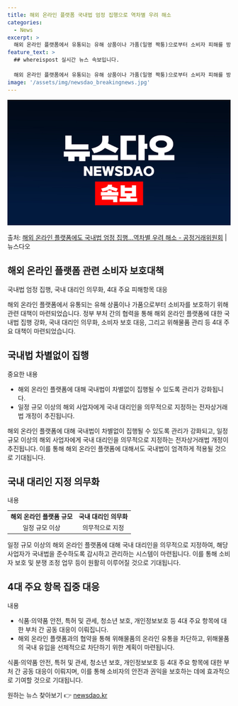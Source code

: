 ```yaml
---
title: 해외 온라인 플랫폼 국내법 엄정 집행으로 역차별 우려 해소
categories:
  - News
excerpt: >
  해외 온라인 플랫폼에서 유통되는 유해 상품이나 가품(일명 짝퉁)으로부터 소비자 피해를 방지하기 위해 정부 부…
feature_text: >
  ## whereispost 실시간 뉴스 속보입니다.

  해외 온라인 플랫폼에서 유통되는 유해 상품이나 가품(일명 짝퉁)으로부터 소비자 피해를 방지하기 위해 정부 부…
image: '/assets/img/newsdao_breakingnews.jpg'
---
```


![뉴스다오 속보](/assets/img/newsdao_breakingnews.jpg)

<p>출처: <a href="https://newsdao.kr/3339" rel="dofollow">해외 온라인 플랫폼에도 국내법 엄정 집행…역차별 우려 해소 - 공정거래위원회</a> | 뉴스다오</p>

<h2 data-ke-size="size26">해외 온라인 플랫폼 관련 소비자 보호대책</h2>
국내법 엄정 집행, 국내 대리인 의무화, 4대 주요 피해항목 대응

<p data-ke-size="size16">해외 온라인 플랫폼에서 유통되는 유해 상품이나 가품으로부터 소비자를 보호하기 위해 관련 대책이 마련되었습니다. 정부 부처 간의 협력을 통해 해외 온라인 플랫폼에 대한 국내법 집행 강화, 국내 대리인 의무화, 소비자 보호 대응, 그리고 위해물품 관리 등 4대 주요 대책이 마련되었습니다.</p>

<h2 data-ke-size="size24">국내법 차별없이 집행</h2>
중요한 내용

<ul>
  <li>해외 온라인 플랫폼에 대해 국내법이 차별없이 집행될 수 있도록 관리가 강화됩니다.</li>
  <li>일정 규모 이상의 해외 사업자에게 국내 대리인을 의무적으로 지정하는 전자상거래법 개정이 추진됩니다.</li>
</ul>

<p data-ke-size="size16">해외 온라인 플랫폼에 대해 국내법이 차별없이 집행될 수 있도록 관리가 강화되고, 일정 규모 이상의 해외 사업자에게 국내 대리인을 의무적으로 지정하는 전자상거래법 개정이 추진됩니다. 이를 통해 해외 온라인 플랫폼에 대해서도 국내법이 엄격하게 적용될 것으로 기대됩니다.</p>

<h2 data-ke-size="size24">국내 대리인 지정 의무화</h2>
내용

<table>
  <tr>
    <td style="text-align: center; height: 17px;"><b>해외 온라인 플랫폼 규모</b></td>
    <td style="text-align: center; height: 17px;"><b>국내 대리인 의무화</b></td>
  </tr>
  <tr>
    <td style="text-align: center; height: 17px;">일정 규모 이상</td>
    <td style="text-align: center; height: 17px;">의무적으로 지정</td>
  </tr>
</table>

<p data-ke-size="size16">일정 규모 이상의 해외 온라인 플랫폼에 대해 국내 대리인을 의무적으로 지정하여, 해당 사업자가 국내법을 준수하도록 감시하고 관리하는 시스템이 마련됩니다. 이를 통해 소비자 보호 및 분쟁 조정 업무 등이 원활히 이루어질 것으로 기대됩니다.</p>

<h2 data-ke-size="size24">4대 주요 항목 집중 대응</h2>
내용

<ul>
  <li>식품·의약품 안전, 특허 및 관세, 청소년 보호, 개인정보보호 등 4대 주요 항목에 대한 부처 간 공동 대응이 이뤄집니다.</li>
  <li>해외 온라인 플랫폼과의 협약을 통해 위해물품의 온라인 유통을 차단하고, 위해물품의 국내 유입을 선제적으로 차단하기 위한 계획이 마련됩니다.</li>
</ul>

<p data-ke-size="size16">식품·의약품 안전, 특허 및 관세, 청소년 보호, 개인정보보호 등 4대 주요 항목에 대한 부처 간 공동 대응이 이뤄지며, 이를 통해 소비자의 안전과 권익을 보호하는 데에 효과적으로 기여할 것으로 기대됩니다.</p> 

원하는 뉴스 찾아보기 👉 <a href="https://newsdao.kr" rel="dofollow">newsdao.kr</a>


